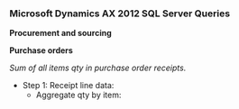 ﻿### Microsoft Dynamics AX 2012 SQL Server Queries
 
**Procurement and sourcing**

**Purchase orders**

*Sum of all items qty in purchase order receipts.*

* Step 1: Receipt line data: 
	* Aggregate qty by item: <Done>
